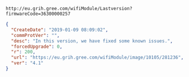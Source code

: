 `http://eu.grih.gree.com/wifiModule/Lastversion?firmwareCode=36300000257`

```json
{
  "CreateDate": "2019-01-09 08:09:02",
  "commProtVer": "",
  "desc": "In this version, we have fixed some known issues.",
  "forcedUpgrade": 0,
  "r": 200,
  "url": "https://eu.grih.gree.com/wifiModule/image/10105/281236",
  "ver": "4.1"
}
```
